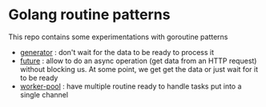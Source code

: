 # Golang routine patterns

This repo contains some experimentations with goroutine patterns

* [generator](https://github.com/JulienTant/routine-patterns/tree/master/generator) : don't wait for the data to be ready to process it
* [future](https://github.com/JulienTant/routine-patterns/tree/master/future) : allow to do an async operation (get data from an HTTP request) without blocking us. At some point, we get get the data or just wait for it to be ready
* [worker-pool](https://github.com/JulienTant/routine-patterns/tree/master/worker-pool) : have multiple routine ready to handle tasks put into a single channel
